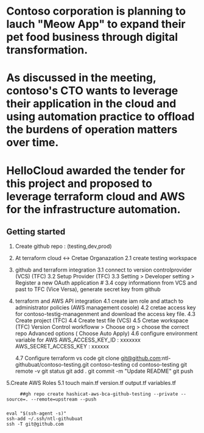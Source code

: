 # Contoso corporation is planning to lauch "Meow App" to expand their pet food business through digital transformation.
# As discussed in the meeting, contoso's CTO wants to leverage their application in the cloud and using automation practice to offload the burdens of operation matters over time.
# HelloCloud awarded the tender for this project and proposed to leverage terraform cloud and AWS for the infrastructure automation.

## Getting started
1. Create github repo : (testing,dev,prod)
2. At terraform cloud <->  Cretae Organazation
    2.1 create testing workspace                   

3. github and terraform integration
    3.1 connect to version controlprovider (VCS) (TFC)
    3.2 Setup Provider (TFC)
    3.3 Setting > Developer setting > Register a new OAuth application #
    3.4 copy informationn from VCS and past to TFC (Vice Versa), generate secret key from github

4. terraform and AWS API integration
    4.1 create iam role and attach to administrator policies (AWS management cosole)
    4.2 cretae access key for contoso-testig-managenment and download the access key file.
    4.3 Create project (TFC)
    4.4 Create test file (VCS)
    4.5 Cretae workspace (TFC)
        Version Control workfloww > Choose org > choose the correct repo Advanced options ( Choose Auto Apply)
    4.6 configure environment variable for AWS
        AWS_ACCESS_KEY_ID : xxxxxxx
        AWS_SECRET_ACCESS_KEY : xxxxxx

    4.7 Configure terraform vs code
         git clone git@github.com:ntl-githubuat/contoso-testing.git contoso-testing
         cd contoso-testing
         git remote -v
         git status
         git add .
         git commit -m "Update README"
         git push

5.Create AWS Roles
    5.1 touch main.tf version.tf output.tf variables.tf



         ##gh repo create hashicat-aws-bca-github-testing --private --source=. --remote=upstream --push

         
###
    eval "$(ssh-agent -s)"
    ssh-add ~/.ssh/ntl-githubuat
    ssh -T git@github.com